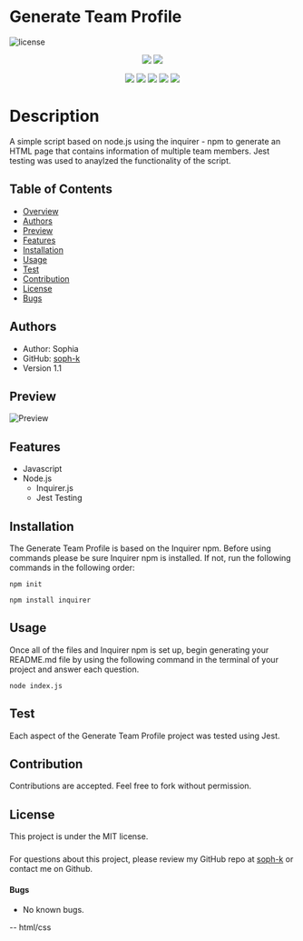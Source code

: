 # Generate Team Profile 

![license](https://img.shields.io/badge/license-MIT-red)


<p align="center">
    <img src="https://img.shields.io/github/repo-size/soph-k/generate_team_profile"/>
    <img src="https://img.shields.io/github/last-commit/soph-k/generate_team_profile"/>
</p>
<p align="center">
    <img src="https://img.shields.io/badge/Javascript-yellow"/>
    <img src="https://img.shields.io/badge/jQuery-gray"/>
    <img src="https://img.shields.io/badge/-node.js-red"/>
    <img src="https://img.shields.io/badge/-json-blue" />
    <img src="https://img.shields.io/badge/-inquirer-pink"/>
</p>
   

# Description
A simple script based on node.js using the inquirer - npm to generate 
an HTML page that contains information of multiple team members. 
Jest testing was used to anaylzed the functionality of the script.


## Table of Contents
- [Overview](#overview)
- [Authors](#authors)
- [Preview](#preview)
- [Features](#features)
- [Installation](#installation)
- [Usage](#usage)
- [Test](#test)
- [Contribution](#contribution)
- [License](#license)
- [Bugs](#bugs)


## Authors
 - Author: Sophia
 - GitHub: [soph-k](https://github.com/soph-k)
- Version 1.1


## Preview
![Preview](./assets/images/demo.gif)


## Features
- Javascript 
- Node.js 
    - Inquirer.js
    - Jest Testing



## Installation
The Generate Team Profile is based on the Inquirer npm. 
Before using commands please be sure Inquirer npm is installed. 
If not, run the following commands in the following order: 

```
npm init
```
```
npm install inquirer
```


## Usage
Once all of the files and Inquirer npm is set up, 
begin generating your README.md file by using the following 
command in the terminal of your project and answer each question.

```
node index.js
```


## Test
Each aspect of the Generate Team Profile project was tested using Jest. 


## Contribution
Contributions are accepted. Feel free to fork without permission.


## License
This project is under the MIT license.


###
For questions about this project, please review my GitHub repo at [soph-k](https://github.com/soph-k) or contact me on Github.


#### Bugs 
- No known bugs.


-- html/css

